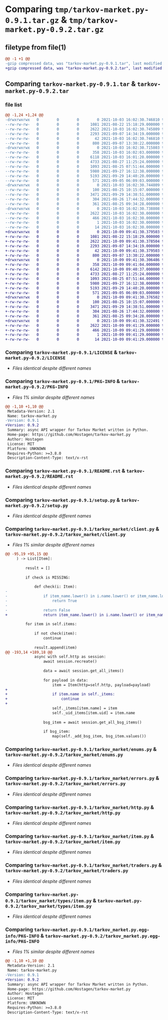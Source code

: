 # Comparing `tmp/tarkov-market.py-0.9.1.tar.gz` & `tmp/tarkov-market.py-0.9.2.tar.gz`

## filetype from file(1)

```diff
@@ -1 +1 @@
-gzip compressed data, was "tarkov-market.py-0.9.1.tar", last modified: Sun Oct  3 16:02:30 2021, max compression
+gzip compressed data, was "tarkov-market.py-0.9.2.tar", last modified: Sat Oct  9 09:41:30 2021, max compression
```

## Comparing `tarkov-market.py-0.9.1.tar` & `tarkov-market.py-0.9.2.tar`

### file list

```diff
@@ -1,24 +1,24 @@
-drwxrwxrwx   0        0        0        0 2021-10-03 16:02:30.746810 tarkov-market.py-0.9.1/
--rw-rw-rw-   0        0        0     1081 2021-08-22 15:18:29.000000 tarkov-market.py-0.9.1/LICENSE
--rw-rw-rw-   0        0        0     2622 2021-10-03 16:02:30.745809 tarkov-market.py-0.9.1/PKG-INFO
--rw-rw-rw-   0        0        0     2293 2021-09-07 14:34:19.000000 tarkov-market.py-0.9.1/README.rst
--rw-rw-rw-   0        0        0       42 2021-10-03 16:02:30.746810 tarkov-market.py-0.9.1/setup.cfg
--rw-rw-rw-   0        0        0      800 2021-09-07 13:30:22.000000 tarkov-market.py-0.9.1/setup.py
-drwxrwxrwx   0        0        0        0 2021-10-03 16:02:30.715803 tarkov-market.py-0.9.1/tarkov_market/
--rw-rw-rw-   0        0        0      358 2021-10-03 16:02:03.000000 tarkov-market.py-0.9.1/tarkov_market/__init__.py
--rw-rw-rw-   0        0        0     6118 2021-10-03 16:01:20.000000 tarkov-market.py-0.9.1/tarkov_market/client.py
--rw-rw-rw-   0        0        0     4733 2021-08-27 11:25:24.000000 tarkov-market.py-0.9.1/tarkov_market/enums.py
--rw-rw-rw-   0        0        0     1093 2021-08-25 07:51:44.000000 tarkov-market.py-0.9.1/tarkov_market/errors.py
--rw-rw-rw-   0        0        0     5980 2021-09-27 16:12:38.000000 tarkov-market.py-0.9.1/tarkov_market/http.py
--rw-rw-rw-   0        0        0     5193 2021-09-29 14:40:20.000000 tarkov-market.py-0.9.1/tarkov_market/item.py
--rw-rw-rw-   0        0        0      571 2021-09-05 06:09:03.000000 tarkov-market.py-0.9.1/tarkov_market/traders.py
-drwxrwxrwx   0        0        0        0 2021-10-03 16:02:30.744809 tarkov-market.py-0.9.1/tarkov_market/types/
--rw-rw-rw-   0        0        0      100 2021-08-25 10:15:07.000000 tarkov-market.py-0.9.1/tarkov_market/types/__init__.py
--rw-rw-rw-   0        0        0     3471 2021-09-29 14:38:51.000000 tarkov-market.py-0.9.1/tarkov_market/types/item.py
--rw-rw-rw-   0        0        0      304 2021-08-26 17:44:32.000000 tarkov-market.py-0.9.1/tarkov_market/types/trader.py
--rw-rw-rw-   0        0        0      361 2021-08-25 09:34:28.000000 tarkov-market.py-0.9.1/tarkov_market/utils.py
-drwxrwxrwx   0        0        0        0 2021-10-03 16:02:30.738808 tarkov-market.py-0.9.1/tarkov_market.py.egg-info/
--rw-rw-rw-   0        0        0     2622 2021-10-03 16:02:30.000000 tarkov-market.py-0.9.1/tarkov_market.py.egg-info/PKG-INFO
--rw-rw-rw-   0        0        0      466 2021-10-03 16:02:30.000000 tarkov-market.py-0.9.1/tarkov_market.py.egg-info/SOURCES.txt
--rw-rw-rw-   0        0        0        1 2021-10-03 16:02:30.000000 tarkov-market.py-0.9.1/tarkov_market.py.egg-info/dependency_links.txt
--rw-rw-rw-   0        0        0       14 2021-10-03 16:02:30.000000 tarkov-market.py-0.9.1/tarkov_market.py.egg-info/top_level.txt
+drwxrwxrwx   0        0        0        0 2021-10-09 09:41:30.379503 tarkov-market.py-0.9.2/
+-rw-rw-rw-   0        0        0     1081 2021-08-22 15:18:29.000000 tarkov-market.py-0.9.2/LICENSE
+-rw-rw-rw-   0        0        0     2622 2021-10-09 09:41:30.378504 tarkov-market.py-0.9.2/PKG-INFO
+-rw-rw-rw-   0        0        0     2293 2021-09-07 14:34:19.000000 tarkov-market.py-0.9.2/README.rst
+-rw-rw-rw-   0        0        0       42 2021-10-09 09:41:30.379503 tarkov-market.py-0.9.2/setup.cfg
+-rw-rw-rw-   0        0        0      800 2021-09-07 13:30:22.000000 tarkov-market.py-0.9.2/setup.py
+drwxrwxrwx   0        0        0        0 2021-10-09 09:41:30.306486 tarkov-market.py-0.9.2/tarkov_market/
+-rw-rw-rw-   0        0        0      358 2021-10-09 09:41:04.000000 tarkov-market.py-0.9.2/tarkov_market/__init__.py
+-rw-rw-rw-   0        0        0     6142 2021-10-09 09:40:37.000000 tarkov-market.py-0.9.2/tarkov_market/client.py
+-rw-rw-rw-   0        0        0     4733 2021-08-27 11:25:24.000000 tarkov-market.py-0.9.2/tarkov_market/enums.py
+-rw-rw-rw-   0        0        0     1093 2021-08-25 07:51:44.000000 tarkov-market.py-0.9.2/tarkov_market/errors.py
+-rw-rw-rw-   0        0        0     5980 2021-09-27 16:12:38.000000 tarkov-market.py-0.9.2/tarkov_market/http.py
+-rw-rw-rw-   0        0        0     5193 2021-09-29 14:40:20.000000 tarkov-market.py-0.9.2/tarkov_market/item.py
+-rw-rw-rw-   0        0        0      571 2021-09-05 06:09:03.000000 tarkov-market.py-0.9.2/tarkov_market/traders.py
+drwxrwxrwx   0        0        0        0 2021-10-09 09:41:30.376502 tarkov-market.py-0.9.2/tarkov_market/types/
+-rw-rw-rw-   0        0        0      100 2021-08-25 10:15:07.000000 tarkov-market.py-0.9.2/tarkov_market/types/__init__.py
+-rw-rw-rw-   0        0        0     3471 2021-09-29 14:38:51.000000 tarkov-market.py-0.9.2/tarkov_market/types/item.py
+-rw-rw-rw-   0        0        0      304 2021-08-26 17:44:32.000000 tarkov-market.py-0.9.2/tarkov_market/types/trader.py
+-rw-rw-rw-   0        0        0      361 2021-08-25 09:34:28.000000 tarkov-market.py-0.9.2/tarkov_market/utils.py
+drwxrwxrwx   0        0        0        0 2021-10-09 09:41:30.322491 tarkov-market.py-0.9.2/tarkov_market.py.egg-info/
+-rw-rw-rw-   0        0        0     2622 2021-10-09 09:41:29.000000 tarkov-market.py-0.9.2/tarkov_market.py.egg-info/PKG-INFO
+-rw-rw-rw-   0        0        0      466 2021-10-09 09:41:29.000000 tarkov-market.py-0.9.2/tarkov_market.py.egg-info/SOURCES.txt
+-rw-rw-rw-   0        0        0        1 2021-10-09 09:41:29.000000 tarkov-market.py-0.9.2/tarkov_market.py.egg-info/dependency_links.txt
+-rw-rw-rw-   0        0        0       14 2021-10-09 09:41:29.000000 tarkov-market.py-0.9.2/tarkov_market.py.egg-info/top_level.txt
```

### Comparing `tarkov-market.py-0.9.1/LICENSE` & `tarkov-market.py-0.9.2/LICENSE`

 * *Files identical despite different names*

### Comparing `tarkov-market.py-0.9.1/PKG-INFO` & `tarkov-market.py-0.9.2/PKG-INFO`

 * *Files 1% similar despite different names*

```diff
@@ -1,10 +1,10 @@
 Metadata-Version: 2.1
 Name: tarkov-market.py
-Version: 0.9.1
+Version: 0.9.2
 Summary: async API wrapper for Tarkov Market written in Python.
 Home-page: https://github.com/Hostagen/tarkov-market.py
 Author: Hostagen
 License: MIT
 Platform: UNKNOWN
 Requires-Python: >=3.8.0
 Description-Content-Type: text/x-rst
```

### Comparing `tarkov-market.py-0.9.1/README.rst` & `tarkov-market.py-0.9.2/README.rst`

 * *Files identical despite different names*

### Comparing `tarkov-market.py-0.9.1/setup.py` & `tarkov-market.py-0.9.2/setup.py`

 * *Files identical despite different names*

### Comparing `tarkov-market.py-0.9.1/tarkov_market/client.py` & `tarkov-market.py-0.9.2/tarkov_market/client.py`

 * *Files 1% similar despite different names*

```diff
@@ -95,19 +95,15 @@
     ) -> List[Item]:
 
         result = []
 
         if check is MISSING:
 
             def check(i: Item):
-
-                if item_name.lower() in i.name.lower() or item_name.lower() in i.short_name.lower():
-                    return True
-
-                return False
+                return item_name.lower() in i.name.lower() or item_name.lower() in i.short_name.lower()
 
         for item in self.items:
 
             if not check(item):
                 continue
 
             result.append(item)
@@ -193,14 +189,18 @@
             async with self.http as session:
                 await session.recreate()
 
                 data = await session.get_all_items()
 
                 for payload in data:
                     item = Item(http=self.http, payload=payload)
+
+                    if item.name in self._items:
+                        continue
+
                     self._items[item.name] = item
                     self._uid_items[item.uid] = item.name
 
                 bsg_item = await session.get_all_bsg_items()
 
                 if bsg_item:
                     map(self._add_bsg_item, bsg_item.values())
```

### Comparing `tarkov-market.py-0.9.1/tarkov_market/enums.py` & `tarkov-market.py-0.9.2/tarkov_market/enums.py`

 * *Files identical despite different names*

### Comparing `tarkov-market.py-0.9.1/tarkov_market/errors.py` & `tarkov-market.py-0.9.2/tarkov_market/errors.py`

 * *Files identical despite different names*

### Comparing `tarkov-market.py-0.9.1/tarkov_market/http.py` & `tarkov-market.py-0.9.2/tarkov_market/http.py`

 * *Files identical despite different names*

### Comparing `tarkov-market.py-0.9.1/tarkov_market/item.py` & `tarkov-market.py-0.9.2/tarkov_market/item.py`

 * *Files identical despite different names*

### Comparing `tarkov-market.py-0.9.1/tarkov_market/traders.py` & `tarkov-market.py-0.9.2/tarkov_market/traders.py`

 * *Files identical despite different names*

### Comparing `tarkov-market.py-0.9.1/tarkov_market/types/item.py` & `tarkov-market.py-0.9.2/tarkov_market/types/item.py`

 * *Files identical despite different names*

### Comparing `tarkov-market.py-0.9.1/tarkov_market.py.egg-info/PKG-INFO` & `tarkov-market.py-0.9.2/tarkov_market.py.egg-info/PKG-INFO`

 * *Files 1% similar despite different names*

```diff
@@ -1,10 +1,10 @@
 Metadata-Version: 2.1
 Name: tarkov-market.py
-Version: 0.9.1
+Version: 0.9.2
 Summary: async API wrapper for Tarkov Market written in Python.
 Home-page: https://github.com/Hostagen/tarkov-market.py
 Author: Hostagen
 License: MIT
 Platform: UNKNOWN
 Requires-Python: >=3.8.0
 Description-Content-Type: text/x-rst
```

